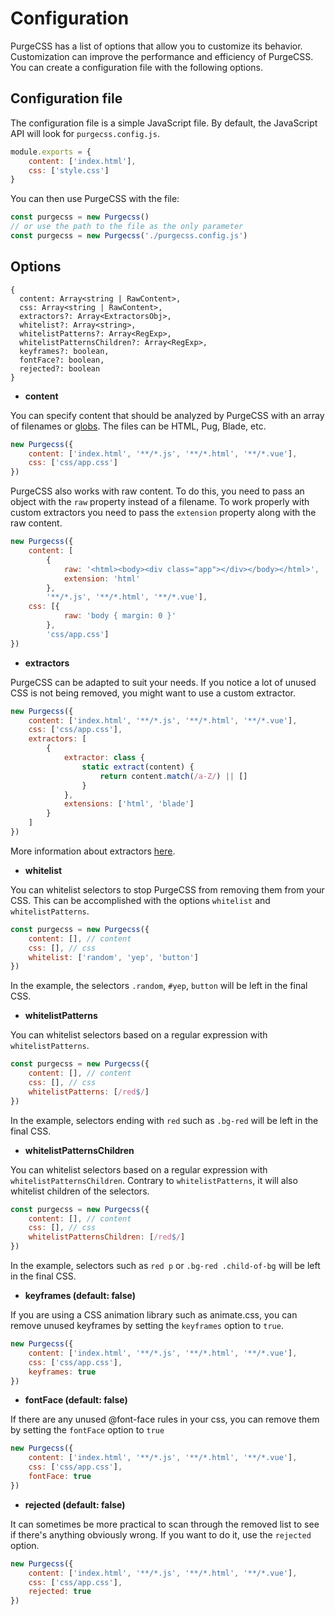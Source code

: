 # Configuration

PurgeCSS has a list of options that allow you to customize its behavior. Customization can improve the performance and efficiency of PurgeCSS. You can create a configuration file with the following options.

## Configuration file

The configuration file is a simple JavaScript file. By default, the JavaScript API will look for `purgecss.config.js`.

```javascript
module.exports = {
    content: ['index.html'],
    css: ['style.css']
}
```

You can then use PurgeCSS with the file:

```javascript
const purgecss = new Purgecss()
// or use the path to the file as the only parameter
const purgecss = new Purgecss('./purgecss.config.js')
```

## Options

```text
{
  content: Array<string | RawContent>,
  css: Array<string | RawContent>,
  extractors?: Array<ExtractorsObj>,
  whitelist?: Array<string>,
  whitelistPatterns?: Array<RegExp>,
  whitelistPatternsChildren?: Array<RegExp>,
  keyframes?: boolean,
  fontFace?: boolean,
  rejected?: boolean
}
```

* **content**

You can specify content that should be analyzed by PurgeCSS with an array of filenames or [globs](https://github.com/isaacs/node-glob/blob/master/README.md#glob-primer). The files can be HTML, Pug, Blade, etc.

```javascript
new Purgecss({
    content: ['index.html', '**/*.js', '**/*.html', '**/*.vue'],
    css: ['css/app.css']
})
```

PurgeCSS also works with raw content. To do this, you need to pass an object with the `raw` property instead of a filename. To work properly with custom extractors you need to pass the `extension` property along with the raw content.

```javascript
new Purgecss({
    content: [
        {
            raw: '<html><body><div class="app"></div></body></html>',
            extension: 'html'
        },
        '**/*.js', '**/*.html', '**/*.vue'],
    css: [{
            raw: 'body { margin: 0 }'
        },
        'css/app.css']
})
```

* **extractors**

PurgeCSS can be adapted to suit your needs. If you notice a lot of unused CSS is not being removed, you might want to use a custom extractor.

```javascript
new Purgecss({
    content: ['index.html', '**/*.js', '**/*.html', '**/*.vue'],
    css: ['css/app.css'],
    extractors: [
        {
            extractor: class {
                static extract(content) {
                    return content.match(/a-Z/) || []
                }
            },
            extensions: ['html', 'blade']
        }
    ]
})
```

More information about extractors [here](extractors.md).

* **whitelist**

You can whitelist selectors to stop PurgeCSS from removing them from your CSS. This can be accomplished with the options `whitelist` and `whitelistPatterns`.

```javascript
const purgecss = new Purgecss({
    content: [], // content
    css: [], // css
    whitelist: ['random', 'yep', 'button']
})
```

In the example, the selectors `.random`, `#yep`, `button` will be left in the final CSS.

* **whitelistPatterns**

You can whitelist selectors based on a regular expression with `whitelistPatterns`.

```javascript
const purgecss = new Purgecss({
    content: [], // content
    css: [], // css
    whitelistPatterns: [/red$/]
})
```

In the example, selectors ending with `red` such as `.bg-red` will be left in the final CSS.

* **whitelistPatternsChildren**

You can whitelist selectors based on a regular expression with `whitelistPatternsChildren`. Contrary to `whitelistPatterns`, it will also whitelist children of the selectors.

```javascript
const purgecss = new Purgecss({
    content: [], // content
    css: [], // css
    whitelistPatternsChildren: [/red$/]
})
```

In the example, selectors such as `red p` or `.bg-red .child-of-bg` will be left in the final CSS.

* **keyframes \(default: false\)**

If you are using a CSS animation library such as animate.css, you can remove unused keyframes by setting the `keyframes` option to `true`.

```javascript
new Purgecss({
    content: ['index.html', '**/*.js', '**/*.html', '**/*.vue'],
    css: ['css/app.css'],
    keyframes: true
})
```

* **fontFace \(default: false\)**

If there are any unused @font-face rules in your css, you can remove them by setting the `fontFace` option to `true`

```javascript
new Purgecss({
    content: ['index.html', '**/*.js', '**/*.html', '**/*.vue'],
    css: ['css/app.css'],
    fontFace: true
})
```

* **rejected \(default: false\)**

It can sometimes be more practical to scan through the removed list to see if there's anything obviously wrong.
If you want to do it, use the `rejected` option.

```javascript
new Purgecss({
    content: ['index.html', '**/*.js', '**/*.html', '**/*.vue'],
    css: ['css/app.css'],
    rejected: true
})
```
